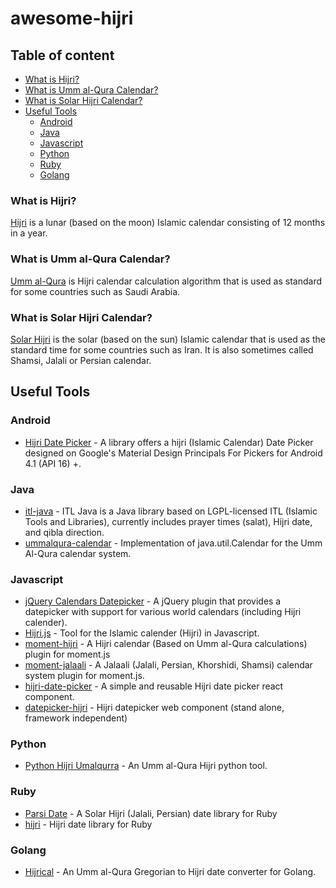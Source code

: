 # awesome-hijri

## Table of content
* [What is Hijri?](#what-is-hijri)
* [What is Umm al-Qura Calendar?](#what-is-umm-al-qura-calendar)
* [What is Solar Hijri Calendar?](#what-is-solar-hijri-calendar)
* [Useful Tools](#useful-tools)
  * [Android](#android)
  * [Java](#java)
  * [Javascript](#javascript)
  * [Python](#python)
  * [Ruby](#ruby)
  * [Golang](#golang)


### What is Hijri?
[Hijri](https://en.wikipedia.org/wiki/Islamic_calendar) is a lunar (based on the moon) Islamic calendar consisting of 12 months in a year.

### What is Umm al-Qura Calendar?
[Umm al-Qura](https://en.wikipedia.org/wiki/Islamic_calendar#Saudi_Arabia.27s_Umm_al-Qura_calendar) is Hijri calendar calculation algorithm that is used as standard for some countries such as Saudi Arabia.

### What is Solar Hijri Calendar?
[Solar Hijri](https://en.wikipedia.org/wiki/Solar_Hijri_calendar) is the solar (based on the sun) Islamic calendar that is used as the standard time for some countries such as Iran. It is also sometimes called Shamsi, Jalali or Persian calendar.

## Useful Tools

### Android
* [Hijri Date Picker](https://github.com/alhazmy13/HijriDatePicker) - A library offers a hijri (Islamic Calendar) Date Picker designed on Google's Material Design Principals For Pickers for Android 4.1 (API 16) +.

### Java
* [itl-java](https://github.com/fikr4n/itl-java) - ITL Java is a Java library based on LGPL-licensed ITL (Islamic Tools and Libraries), currently includes prayer times (salat), Hijri date, and qibla direction.
* [ummalqura-calendar](https://github.com/msarhan/ummalqura-calendar) - Implementation of java.util.Calendar for the Umm Al-Qura calendar system.

### Javascript
* [jQuery Calendars Datepicker](http://keith-wood.name/calendarsPicker.html) - A jQuery plugin that provides a datepicker with support for various world calendars (including Hijri calender).
* [Hijri.js](https://github.com/xsoh/Hijri.js) -  Tool for the Islamic calender (Hijri) in Javascript.
* [moment-hijri](https://github.com/xsoh/moment-hijri) -  A Hijri calendar (Based on Umm al-Qura calculations) plugin for moment.js
* [moment-jalaali](https://github.com/jalaali/moment-jalaali) - A Jalaali (Jalali, Persian, Khorshidi, Shamsi) calendar system plugin for moment.js.
* [hijri-date-picker](https://github.com/abublihi/hijir-date-picker) - A simple and reusable Hijri date picker react component.
* [datepicker-hijri](https://github.com/abublihi/datepicker-hijri) - Hijri datepicker web component (stand alone, framework independent)

### Python
* [Python Hijri Umalqurra](https://github.com/tytkal/python-hijiri-ummalqura) - An Umm al-Qura Hijri python tool.

### Ruby
* [Parsi Date](https://github.com/hzamani/parsi-date) - A Solar Hijri (Jalali, Persian) date library for Ruby
* [hijri](https://github.com/ecleel/hijri) - Hijri date library for Ruby

### Golang
* [Hijrical](https://github.com/saidalisamed/utils/tree/master/hijrical) - An Umm al-Qura Gregorian to Hijri date converter for Golang. 
